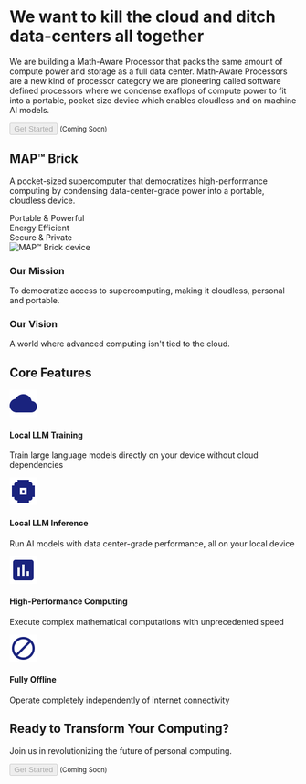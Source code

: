 <div class="hero-section text-center mb-5">
    <h1 class="display-3 mb-4">We want to kill the cloud and ditch data-centers all together</h1>
    <p class="lead mb-4">We are building a Math-Aware Processor that packs the same amount of compute power and storage as a full data center. Math-Aware Processors are a new kind of processor category we are pioneering called software defined processors where we condense exaflops of compute power to fit into a portable, pocket size device which enables cloudless and on machine AI models.</p>
    <div class="hero-buttons">
        <button class="btn btn-primary btn-lg me-3" disabled>Get Started</button>
        <small class="d-block mt-2 text-muted">(Coming Soon)</small>
    </div>
</div>

<div class="row align-items-center mb-5">
    <div class="col-lg-6">
        <div class="intro-text">
            <h2 class="mb-4">MAP™ Brick</h2>
            <p class="lead">A pocket-sized supercomputer that democratizes high-performance computing by condensing data-center-grade power into a portable, cloudless device.</p>
            <div class="key-points mt-4">
                <div class="key-point">
                    <i class="fas fa-microchip"></i>
                    <span>Portable & Powerful</span>
                </div>
                <div class="key-point">
                    <i class="fas fa-bolt"></i>
                    <span>Energy Efficient</span>
                </div>
                <div class="key-point">
                    <i class="fas fa-lock"></i>
                    <span>Secure & Private</span>
                </div>
            </div>
        </div>
    </div>
    <div class="col-lg-6">
        <div class="product-image-container">
            <img src="assets/img/map-brick.png" alt="MAP™ Brick device" class="img-fluid rounded shadow">
        </div>
    </div>
</div>

<div class="row mb-5">
    <div class="col-md-6">
        <div class="mission-box p-4 h-100">
            <h3><i class="fas fa-rocket me-2"></i>Our Mission</h3>
            <p class="mb-0">To democratize access to supercomputing, making it cloudless, personal and portable.</p>
        </div>
    </div>
    <div class="col-md-6">
        <div class="vision-box p-4 h-100">
            <h3><i class="fas fa-eye me-2"></i>Our Vision</h3>
            <p class="mb-0">A world where advanced computing isn't tied to the cloud.</p>
        </div>
    </div>
</div>

<div class="features-section">
    <h2 class="text-center mb-5">Core Features</h2>
    <div class="features-grid">
        <div class="feature-item">
            <img src="assets/icons/cloud.svg" alt="Cloud Icon">
            <h4>Local LLM Training</h4>
            <p>Train large language models directly on your device without cloud dependencies</p>
        </div>
        <div class="feature-item">
            <img src="assets/icons/chip.svg" alt="Chip Icon">
            <h4>Local LLM Inference</h4>
            <p>Run AI models with data center-grade performance, all on your local device</p>
        </div>
        <div class="feature-item">
            <img src="assets/icons/performance.svg" alt="Performance Icon">
            <h4>High-Performance Computing</h4>
            <p>Execute complex mathematical computations with unprecedented speed</p>
        </div>
        <div class="feature-item">
            <img src="assets/icons/offline.svg" alt="Offline Icon">
            <h4>Fully Offline</h4>
            <p>Operate completely independently of internet connectivity</p>
        </div>
    </div>
</div>

<div class="cta-section text-center mt-5">
    <h2 class="mb-4">Ready to Transform Your Computing?</h2>
    <p class="lead mb-4">Join us in revolutionizing the future of personal computing.</p>
    <button class="btn btn-primary btn-lg" disabled>Get Started</button>
    <small class="d-block mt-2 text-muted">(Coming Soon)</small>
</div>